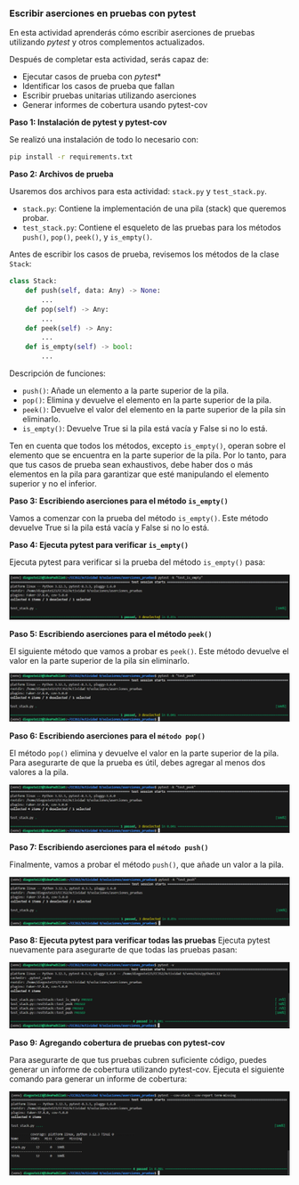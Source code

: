### Escribir aserciones en pruebas con pytest

En esta actividad aprenderás cómo escribir aserciones de pruebas utilizando *pytest* y otros complementos actualizados.

Después de completar esta actividad, serás capaz de:

- Ejecutar casos de prueba con *pytest**
- Identificar los casos de prueba que fallan
- Escribir pruebas unitarias utilizando aserciones
- Generar informes de cobertura usando pytest-cov

**Paso 1: Instalación de pytest y pytest-cov**

Se realizó una instalación de todo lo necesario con:

```bash
pip install -r requirements.txt 
```

**Paso 2: Archivos de prueba**

Usaremos dos archivos para esta actividad: `stack.py` y `test_stack.py`.

- `stack.py`: Contiene la implementación de una pila (stack) que queremos probar.
- `test_stack.py`: Contiene el esqueleto de las pruebas para los métodos `push()`, `pop()`, `peek()`, y `is_empty()`.

Antes de escribir los casos de prueba, revisemos los métodos de la clase `Stack`:

```python
class Stack:
    def push(self, data: Any) -> None:
        ...
    def pop(self) -> Any:
        ...
    def peek(self) -> Any:
        ...
    def is_empty(self) -> bool:
        ...
```
Descripción de funciones:

- `push()`: Añade un elemento a la parte superior de la pila.
- `pop()`: Elimina y devuelve el elemento en la parte superior de la pila.
- `peek()`: Devuelve el valor del elemento en la parte superior de la pila sin eliminarlo.
- `is_empty()`: Devuelve True si la pila está vacía y False si no lo está.

Ten en cuenta que todos los métodos, excepto `is_empty()`, operan sobre el elemento que se encuentra en la parte superior de la pila. Por lo tanto, para que tus casos de prueba sean exhaustivos, debe haber dos o más elementos en la pila para garantizar que esté manipulando el elemento superior y no el inferior.

**Paso 3: Escribiendo aserciones para el método `is_empty()`**

Vamos a comenzar con la prueba del método `is_empty()`. Este método devuelve True si la pila está vacía y False si no lo está.

**Paso 4: Ejecuta pytest para verificar `is_empty()`**

Ejecuta pytest para verificar si la prueba del método `is_empty()` pasa:

![](../../evidencias/capturas/3.png)

**Paso 5: Escribiendo aserciones para el método `peek()`**

El siguiente método que vamos a probar es `peek()`. Este método devuelve el valor en la parte superior de la pila sin eliminarlo.

![](../../evidencias/capturas/4.png)

**Paso 6: Escribiendo aserciones para el `método pop()`**

El método `pop()` elimina y devuelve el valor en la parte superior de la pila. Para asegurarte de que la prueba es útil, debes agregar al menos dos valores a la pila.

![](../../evidencias/capturas/5.png)

**Paso 7: Escribiendo aserciones para el `método push()`**

Finalmente, vamos a probar el método `push()`, que añade un valor a la pila.

![](../../evidencias/capturas/6.png)

**Paso 8: Ejecuta pytest para verificar todas las pruebas**
Ejecuta pytest nuevamente para asegurarte de que todas las pruebas pasan:

![](../../evidencias/capturas/7.png)

**Paso 9: Agregando cobertura de pruebas con pytest-cov**

Para asegurarte de que tus pruebas cubren suficiente código, puedes generar un informe de cobertura utilizando pytest-cov. Ejecuta el siguiente comando para generar un informe de cobertura:

![](../../evidencias/capturas/8.png)
